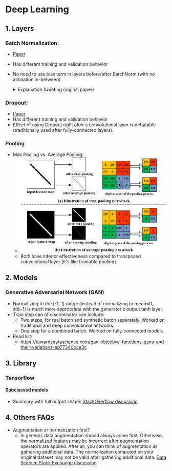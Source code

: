 # Deep Learning
## 1. Layers
### Batch Normalization:
- [Paper](https://arxiv.org/abs/1502.03167)
- Has different training and validation behavior
- No need to use bias term in layers before/after BatchNorm (with no activation in-between).
    <details><summary>Explanation (Quoting original paper)</summary>

    Note that, since we normalize $Wu+b$, the bias $b$ can be ignored since its effect will be canceled by the subsequent mean subtraction (the role of the bias is subsumed by $β$ in Alg. 1). Thus, $z = g(Wu + b)$ is replaced with $z = g(BN(Wu))$.
    [StackOverflow thread](https://ai.stackexchange.com/questions/27716/when-should-you-not-use-the-bias-in-a-layer)
    </details>
### Dropout:
- [Paper](https://jmlr.org/papers/v15/srivastava14a.html)
- Has different training and validation behavior
- Effect of using Dropout right after a convolutional layer is debatable (traditionally used after fully-connected layers).
### Pooling
- Max Pooling vs. Average Pooling:
    + ![Max Pooling vs. Average Pooling](pics\maxpool_vs_avgpool.png "Text to show on mouseover")
    + Both have inferior effectiveness compared to transposed convolutional layer (it's like trainable pooling).

## 2. Models
### Generative Adversarial Network (GAN)
- Normalizing to the [-1, 1] range (instead of normalizing to mean=0, std=1) is much more appropriate with the generator's output tanh layer.
- Train step can of discriminator can include:
    + Two steps, for real batch and synthetic batch separately. 
    Worked on traditional and deep convolutional networks.
    + One step for a combined batch. Worked on fully-connected models.
- Read list:
    + https://towardsdatascience.com/gan-objective-functions-gans-and-their-variations-ad77340bce3c

## 3. Library
### Tensorflow
#### Subclassed models
- Summary with full output shape: [StackOverflow discussion](https://stackoverflow.com/questions/55235212/model-summary-cant-print-output-shape-while-using-subclass-model)

## 4. Others FAQs
- Augmentation or normalization first?
    - In general, data augmentation should always come first. Otherwise, the normalized features may be incorrect after augmentation operators are applied. After all, you can think of augmentation as gathering additional data. The normalization computed on your original dataset may not be valid after gathering additional data. [Data Science Stack Exchange discussion](https://datascience.stackexchange.com/questions/86356/first-perform-data-augmentation-or-normalization)

